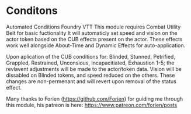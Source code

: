 # Conditons
Automated Conditions Foundry VTT
This module requires Combat Utility Belt for basic fuctionality 
It will automaticly set speed and vision on the actor token based on the CUB effects present on the actor.
These effects work well alongside About-Time and Dynamic Effects for auto-application. 

Upon aplication of the CUB conditions for: Blinded, Stunned, Petrified, Grappled, Restrained, Unconsious, Incapacitiated, Exhaustion 1-5; the revlavent adjustments will be made to the actor/token data. Vision will be dissabled on Blinded tokens, and speed reduced on the others. 
These changes are non-permenant and will revert upon removal of the status effect.

Many thanks to Forien (https://github.com/Forien) for guiding me through this module, his patreon is here: https://www.patreon.com/forien/posts

